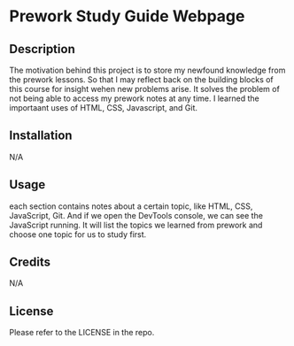 # Prework Study Guide Webpage

## Description 

The motivation behind this project is to store my newfound knowledge from the prework lessons. So that I may reflect back on the building blocks of this course for insight wehen new problems arise. It solves the problem of not being able to access my prework notes at any time. I learned the importaant uses of HTML, CSS, Javascript, and Git. 


## Installation

N/A

## Usage

each section contains notes about a certain topic, like HTML, CSS, JavaScript, Git. And if we open the DevTools console, we can see the JavaScript running. It will list the topics we learned from prework and choose one topic for us to study first.

## Credits

N/A

## License

Please refer to the LICENSE in the repo.
